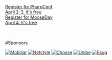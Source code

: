<div class="prominentButton"><a href="http://pharoconf.eventbrite.com">Register for PharoConf<br/><span class="prominentNote">April 2-3. It's free</span></a></div>

<div class="prominentButton"><a href="http://mooseday.eventbrite.com">Register for MooseDay<br/><span class="prominentNote">April 4. It's free</span></a></div>

<br/>
<br/>

#Sponsors

[![Mobiliar](%assets_url%/files/6d/716rzm08i34tjh6enlblgsv1npd4uq/500px-Schweizerische_Mobiliar_logo.svg.png)](http://mobiliar.ch)
[![Netstyle](%assets_url%/files/ae/me5z1qhywu3opme9oey47cd6w1goqy/netstyle-logotype.png)](http://netstyle.ch)
[![Choose](%assets_url%/files/71/ji44kliah8t9wlrjocwh9clq1hxbx2/choose.png)](http://choose.s-i.ch)
[![Unibe](%assets_url%/files/91/h7pn8vfvwl7xxjdoj0uvdy4j9uoxs6/logo-uni.JPG)](http://unibe.ch)
[![Esug](%assets_url%/files/8d/nibvglmpbkct6po8sgpjo6iq2jwi6f/esug-logo.png)](http://esug.org)
